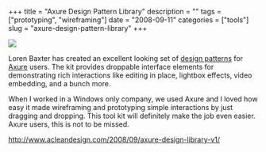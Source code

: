 +++
title = "Axure Design Pattern Library"
description = ""
tags = ["prototyping", "wireframing"]
date = "2008-09-11"
categories = ["tools"]
slug = "axure-design-pattern-library"
+++


<div class="tool-screenshot mb1"><a href="http://www.acleandesign.com/2008/09/axure-design-library-v1/"><img id="bluga-thumbnail-2822" class="bluga-thumbnail custom" src="/media/bluga/
wt5231bc88b92a1_custom.jpg"/></a></div><p>Loren Baxter has created an excellent looking set of <a href="http://www.acleandesign.com/2008/09/axure-design-library-v1/">design patterns</a> for <a href="http://www.axure.com/">Axure</a> users. The kit provides droppable interface elements for demonstrating rich interactions like editing in place, lightbox effects, video embedding, and a bunch more. </p>
<p>When I worked in a Windows only company, we used Axure and I loved how easy it made wireframing and prototyping simple interactions by just dragging and dropping. This tool kit will definitely make the job even easier. Axure users, this is not to be missed.</p>
  
<p><a href="http://www.acleandesign.com/2008/09/axure-design-library-v1/">http://www.acleandesign.com/2008/09/axure-design-library-v1/</a></p>
      

